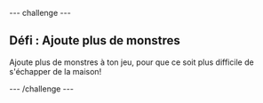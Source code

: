 \--- challenge \---

## Défi : Ajoute plus de monstres

Ajoute plus de monstres à ton jeu, pour que ce soit plus difficile de s'échapper de la maison!

\--- /challenge \---